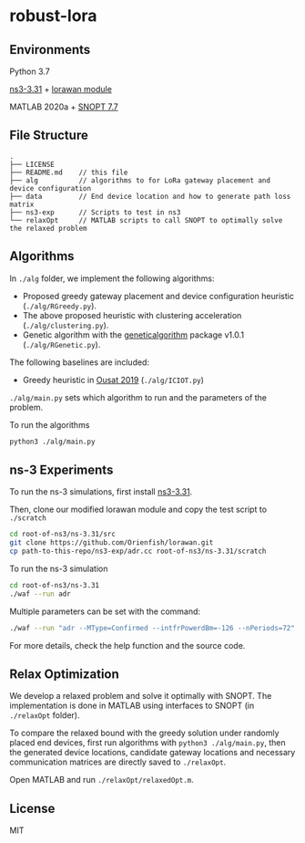# robust-lora

## Environments

Python 3.7

[ns3-3.31](https://www.nsnam.org/releases/ns-3-31/) + [lorawan module](https://github.com/signetlabdei/lorawan)

MATLAB 2020a + [SNOPT 7.7](https://ccom.ucsd.edu/~optimizers/solvers/snopt/)

## File Structure

```
.
├── LICENSE
├── README.md    // this file
├── alg          // algorithms to for LoRa gateway placement and device configuration
├── data         // End device location and how to generate path loss matrix 
├── ns3-exp      // Scripts to test in ns3
└── relaxOpt     // MATLAB scripts to call SNOPT to optimally solve the relaxed problem
```

## Algorithms

In `./alg` folder, we implement the following algorithms:

* Proposed greedy gateway placement and device configuration heuristic (`./alg/RGreedy.py`).
* The above proposed heuristic with clustering acceleration (`./alg/clustering.py`).
* Genetic algorithm with the [geneticalgorithm](https://pypi.org/project/geneticalgorithm/) package v1.0.1 (`./alg/RGenetic.py`).

The following baselines are included:

* Greedy heuristic in [Ousat 2019](https://ieeexplore.ieee.org/abstract/document/8815670) (`./alg/ICIOT.py`)

`./alg/main.py` sets which algorithm to run and the parameters of the problem.

To run the algorithms

```bash
python3 ./alg/main.py
```

## ns-3 Experiments

To run the ns-3 simulations, first install [ns3-3.31](https://www.nsnam.org/releases/ns-3-31/).

Then, clone our modified lorawan module and copy the test script to `./scratch`

```bash
cd root-of-ns3/ns-3.31/src
git clone https://github.com/Orienfish/lorawan.git
cp path-to-this-repo/ns3-exp/adr.cc root-of-ns3/ns-3.31/scratch
```

To run the ns-3 simulation

```bash
cd root-of-ns3/ns-3.31
./waf --run adr
```

Multiple parameters can be set with the command:

```bash
./waf --run "adr --MType=Confirmed --intfrPowerdBm=-126 --nPeriods=72"
```

For more details, check the help function and the source code.

## Relax Optimization

We develop a relaxed problem and solve it optimally with SNOPT. The implementation is done in MATLAB using interfaces to SNOPT (in `./relaxOpt` folder).

To compare the relaxed bound with the greedy solution under randomly placed end devices, first run algorithms with `python3 ./alg/main.py`, then the generated device locations, candidate gateway locations and necessary communication matrices are directly saved to `./relaxOpt`.

Open MATLAB and run `./relaxOpt/relaxedOpt.m`.

## License

MIT

